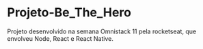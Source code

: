 # Projeto-Be_The_Hero
Projeto desenvolvido na semana Omnistack 11 pela rocketseat, que envolveu Node, React e React Native.
